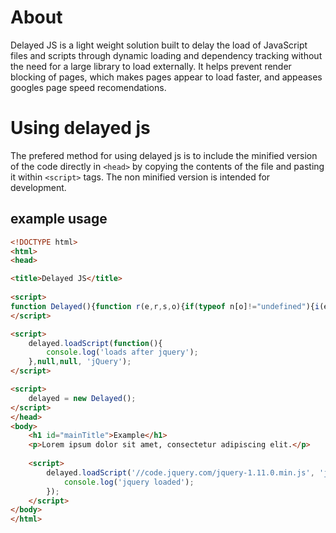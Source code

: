 About
==========

Delayed JS is a light weight solution built to delay the load of JavaScript files and scripts through dynamic loading and dependency tracking without the need for a large library to load externally. It helps prevent render blocking of pages, which makes pages appear to load faster, and appeases googles page speed recomendations.

Using delayed js
==========
The prefered method for using delayed js is to include the minified version of the code directly in ```<head>``` by copying the contents of the file and pasting it within ```<script>``` tags. The non minified version is intended for development.

## example usage

```html
<!DOCTYPE html>
<html>
<head>

<title>Delayed JS</title>
    
<script>
function Delayed(){function r(e,r,s,o){if(typeof n[o]!="undefined"){i(e,s,r)}else{if(typeof t[o]=="undefined")t[o]=new Array;t[o].push({src:e,name:r,cb:s})}}function i(e,t,n){if(typeof e=="function"){e()}else{var r=document.createElement("script");r.async=true;r.onload=function(){s(t,n)};r.src=e;var i=document.getElementsByTagName("body")[0];i.appendChild(r)}}function s(e,r){n[r]=true;e();if(typeof t[r]=="object"){for(var s=0;s<t[r].length;s++){i(t[r][s].src,t[r][s].cb,t[r][s].name)}delete t[r]}}var e=this;var t=new Array;var n=new Array;this.loadScript=function(e,t,n,s){if(s){r(e,t,n,s)}else{i(e,n,t)}}}
</script>

<script>
    delayed.loadScript(function(){
        console.log('loads after jquery');
    },null,null, 'jQuery');
</script>

<script>
    delayed = new Delayed();
</script>
</head>
<body>
    <h1 id="mainTitle">Example</h1>
    <p>Lorem ipsum dolor sit amet, consectetur adipiscing elit.</p>
    
    <script>
        delayed.loadScript('//code.jquery.com/jquery-1.11.0.min.js', 'jQuery', function(){
            console.log('jquery loaded');
        });
    </script>
</body>
</html>

```